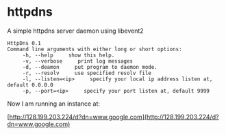 # httpdns
A simple httpdns server daemon using libevent2

```
HttpDns 0.1
Command line arguments with either long or short options:
     -h, --help     show this help.
     -v, --verbose     print log messages
     -d, --deamon     put program to daemon mode.
     -r, --resolv     use specified resolv file
     -l, --listen=<ip>     specify your local ip address listen at, default 0.0.0.0
     -p, --port=<ip>     specify your port listen at, default 9999
```

Now I am running an instance at:

[http://128.199.203.224/d?dn=www.google.com](http://128.199.203.224/d?dn=www.google.com)
